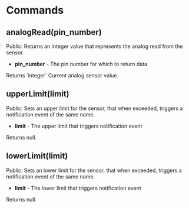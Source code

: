 # Commands

## analogRead(pin_number)

Public: Returns an integer value that represents the analog read from the sensor.

- **pin_number** -  The pin number for which to return data

Returns ´integer´ Current analog sensor value.

## upperLimit(limit)

Public: Sets an upper limit for the sensor, that when exceeded, triggers a notification event of the same name.

- **limit** -  The upper limit that triggers notification event

Returns null.

## lowerLimit(limit)

Public: Sets an lower limit for the sensor, that when exceeded, triggers a notification event of the same name.

- **limit** -  The lower limit that triggers notification event

Returns null.